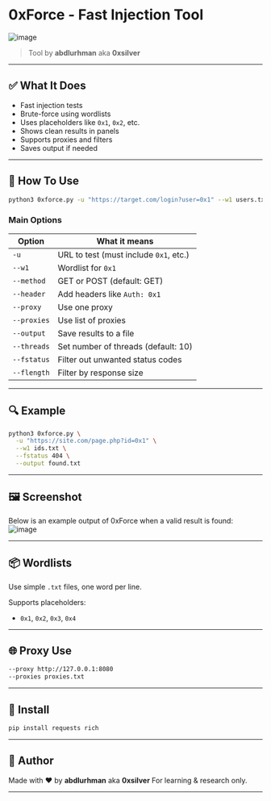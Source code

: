 # 0xForce - Fast Injection Tool

![image](https://github.com/user-attachments/assets/f85ea2e2-de2a-4897-bf72-f86aa951a635)


> Tool by **abdlurhman** aka **0xsilver**

---

## ✅ What It Does

* Fast injection tests
* Brute-force using wordlists
* Uses placeholders like `0x1`, `0x2`, etc.
* Shows clean results in panels
* Supports proxies and filters
* Saves output if needed

---

## 🧰 How To Use

```bash
python3 0xforce.py -u "https://target.com/login?user=0x1" --w1 users.txt
```

### Main Options

| Option      | What it means                          |
| ----------- | -------------------------------------- |
| `-u`        | URL to test (must include `0x1`, etc.) |
| `--w1`      | Wordlist for `0x1`                     |
| `--method`  | GET or POST (default: GET)             |
| `--header`  | Add headers like `Auth: 0x1`           |
| `--proxy`   | Use one proxy                          |
| `--proxies` | Use list of proxies                    |
| `--output`  | Save results to a file                 |
| `--threads` | Set number of threads (default: 10)    |
| `--fstatus` | Filter out unwanted status codes       |
| `--flength` | Filter by response size                |

---

## 🔍 Example

```bash
python3 0xforce.py \
  -u "https://site.com/page.php?id=0x1" \
  --w1 ids.txt \
  --fstatus 404 \
  --output found.txt
```

---

## 🖼️ Screenshot

Below is an example output of 0xForce when a valid result is found:
![image](https://github.com/user-attachments/assets/363bc1c3-0ab1-4e5e-b3eb-491b9a4e7893)


---

## 📦 Wordlists

Use simple `.txt` files, one word per line.

Supports placeholders:

* `0x1`, `0x2`, `0x3`, `0x4`

---

## 🌐 Proxy Use

```bash
--proxy http://127.0.0.1:8080
--proxies proxies.txt
```

---

## 💾 Install

```bash
pip install requests rich
```

---

## 👤 Author

Made with ❤️ by **abdlurhman** aka **0xsilver**
For learning & research only.

---
